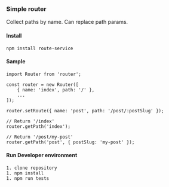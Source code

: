 ### Simple router

Collect paths by name. Can replace path params.

#### Install

```
npm install route-service
```

#### Sample

```ecmascript 6
import Router from 'router';

const router = new Router([
	{ name: 'index', path: '/' },
    ...
]);

router.setRoute({ name: 'post', path: '/post/:postSlug' });

// Return '/index' 
router.getPath('index');

// Return '/post/my-post'
router.getPath('post', { postSlug: 'my-post' });
```

#### Run Developer environment

```
1. clone repository
1. npm install
1. npm run tests
```